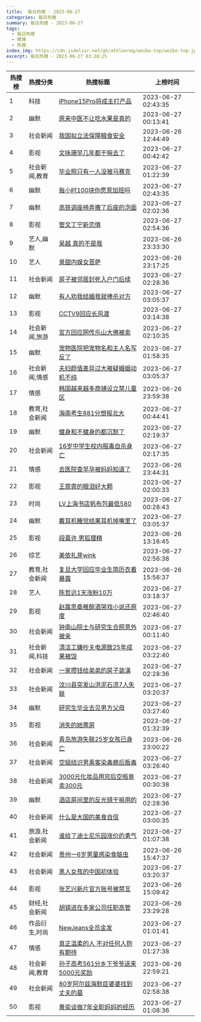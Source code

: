 ```yaml
---
title:  每日热搜 - 2023-06-27
categories: 每日热搜
summary: 每日热搜 - 2023-06-27
tags:
  - 每日热搜
  - 微博
  - 热搜
index_img: https://cdn.jsdelivr.net/gh/athlonreg/weibo-top/weibo-top.jpeg
excerpt: 每日热搜 - 2023-06-27 03:28:25
---
```


| 热搜榜 | 热搜分类 | 热搜标题 | 上榜时间 |
| --- | --- | --- | --- |
| 1 | 科技 | [iPhone15Pro将成主打产品](https://s.weibo.com/weibo%3Fq%3D%2523iPhone15Pro%E5%B0%86%E6%88%90%E4%B8%BB%E6%89%93%E4%BA%A7%E5%93%81%2523) | 2023-06-27 02:43:35 | 
| 2 | 幽默 | [原来中医不让吃水果是真的](https://s.weibo.com/weibo%3Fq%3D%2523%E5%8E%9F%E6%9D%A5%E4%B8%AD%E5%8C%BB%E4%B8%8D%E8%AE%A9%E5%90%83%E6%B0%B4%E6%9E%9C%E6%98%AF%E7%9C%9F%E7%9A%84%2523) | 2023-06-27 00:13:41 | 
| 3 | 社会新闻 | [我国拟立法保障粮食安全](https://s.weibo.com/weibo%3Fq%3D%2523%E6%88%91%E5%9B%BD%E6%8B%9F%E7%AB%8B%E6%B3%95%E4%BF%9D%E9%9A%9C%E7%B2%AE%E9%A3%9F%E5%AE%89%E5%85%A8%2523) | 2023-06-26 12:44:49 | 
| 4 | 影视 | [文咏珊早几年都干嘛去了](https://s.weibo.com/weibo%3Fq%3D%2523%E6%96%87%E5%92%8F%E7%8F%8A%E6%97%A9%E5%87%A0%E5%B9%B4%E9%83%BD%E5%B9%B2%E5%98%9B%E5%8E%BB%E4%BA%86%2523) | 2023-06-27 00:42:42 | 
| 5 | 社会新闻,教育 | [毕业照只有一人没被马赛克](https://s.weibo.com/weibo%3Fq%3D%2523%E6%AF%95%E4%B8%9A%E7%85%A7%E5%8F%AA%E6%9C%89%E4%B8%80%E4%BA%BA%E6%B2%A1%E8%A2%AB%E9%A9%AC%E8%B5%9B%E5%85%8B%2523) | 2023-06-27 01:22:39 | 
| 6 | 幽默 | [每小时100块你愿意加班吗](https://s.weibo.com/weibo%3Fq%3D%2523%E6%AF%8F%E5%B0%8F%E6%97%B6100%E5%9D%97%E4%BD%A0%E6%84%BF%E6%84%8F%E5%8A%A0%E7%8F%AD%E5%90%97%2523) | 2023-06-27 02:43:35 | 
| 7 | 幽默 | [高铁调座椅弄撒了后座的泡面](https://s.weibo.com/weibo%3Fq%3D%2523%E9%AB%98%E9%93%81%E8%B0%83%E5%BA%A7%E6%A4%85%E5%BC%84%E6%92%92%E4%BA%86%E5%90%8E%E5%BA%A7%E7%9A%84%E6%B3%A1%E9%9D%A2%2523) | 2023-06-27 02:02:36 | 
| 8 | 影视 | [管文丁宁新恋情](https://s.weibo.com/weibo%3Fq%3D%2523%E7%AE%A1%E6%96%87%E4%B8%81%E5%AE%81%E6%96%B0%E6%81%8B%E6%83%85%2523) | 2023-06-27 02:54:36 | 
| 9 | 艺人,幽默 | [吴越 真的不是我](https://s.weibo.com/weibo%3Fq%3D%2523%E5%90%B4%E8%B6%8A%20%E7%9C%9F%E7%9A%84%E4%B8%8D%E6%98%AF%E6%88%91%2523) | 2023-06-26 23:33:30 | 
| 10 | 艺人 | [景甜内娱女菩萨](https://s.weibo.com/weibo%3Fq%3D%2523%E6%99%AF%E7%94%9C%E5%86%85%E5%A8%B1%E5%A5%B3%E8%8F%A9%E8%90%A8%2523) | 2023-06-26 23:17:25 | 
| 11 | 社会新闻 | [房子被邻居封死入户门后续](https://s.weibo.com/weibo%3Fq%3D%2523%E6%88%BF%E5%AD%90%E8%A2%AB%E9%82%BB%E5%B1%85%E5%B0%81%E6%AD%BB%E5%85%A5%E6%88%B7%E9%97%A8%E5%90%8E%E7%BB%AD%2523) | 2023-06-27 02:28:36 | 
| 12 | 幽默 | [有人劝我结婚我就捧杀对方](https://s.weibo.com/weibo%3Fq%3D%2523%E6%9C%89%E4%BA%BA%E5%8A%9D%E6%88%91%E7%BB%93%E5%A9%9A%E6%88%91%E5%B0%B1%E6%8D%A7%E6%9D%80%E5%AF%B9%E6%96%B9%2523) | 2023-06-27 03:05:37 | 
| 13 | 影视 | [CCTV9回应长风渡](https://s.weibo.com/weibo%3Fq%3D%2523CCTV9%E5%9B%9E%E5%BA%94%E9%95%BF%E9%A3%8E%E6%B8%A1%2523) | 2023-06-27 03:14:38 | 
| 14 | 社会新闻,旅游 | [官方回应网传乐山大佛被卖](https://s.weibo.com/weibo%3Fq%3D%2523%E5%AE%98%E6%96%B9%E5%9B%9E%E5%BA%94%E7%BD%91%E4%BC%A0%E4%B9%90%E5%B1%B1%E5%A4%A7%E4%BD%9B%E8%A2%AB%E5%8D%96%2523) | 2023-06-27 02:10:35 | 
| 15 | 幽默 | [宠物医院把宠物名和主人名写反了](https://s.weibo.com/weibo%3Fq%3D%2523%E5%AE%A0%E7%89%A9%E5%8C%BB%E9%99%A2%E6%8A%8A%E5%AE%A0%E7%89%A9%E5%90%8D%E5%92%8C%E4%B8%BB%E4%BA%BA%E5%90%8D%E5%86%99%E5%8F%8D%E4%BA%86%2523) | 2023-06-27 01:58:35 | 
| 16 | 社会新闻,情感 | [夫妇颜值差异过大被疑婚姻动机不纯](https://s.weibo.com/weibo%3Fq%3D%2523%E5%A4%AB%E5%A6%87%E9%A2%9C%E5%80%BC%E5%B7%AE%E5%BC%82%E8%BF%87%E5%A4%A7%E8%A2%AB%E7%96%91%E5%A9%9A%E5%A7%BB%E5%8A%A8%E6%9C%BA%E4%B8%8D%E7%BA%AF%2523) | 2023-06-27 03:05:37 | 
| 17 | 情感 | [韩国越来越多商铺设立禁儿童区](https://s.weibo.com/weibo%3Fq%3D%2523%E9%9F%A9%E5%9B%BD%E8%B6%8A%E6%9D%A5%E8%B6%8A%E5%A4%9A%E5%95%86%E9%93%BA%E8%AE%BE%E7%AB%8B%E7%A6%81%E5%84%BF%E7%AB%A5%E5%8C%BA%2523) | 2023-06-26 23:59:38 | 
| 18 | 教育,社会新闻 | [海南考生881分想报北大](https://s.weibo.com/weibo%3Fq%3D%2523%E6%B5%B7%E5%8D%97%E8%80%83%E7%94%9F881%E5%88%86%E6%83%B3%E6%8A%A5%E5%8C%97%E5%A4%A7%2523) | 2023-06-27 00:44:41 | 
| 19 | 幽默 | [健身和不健身的都沉默了](https://s.weibo.com/weibo%3Fq%3D%2523%E5%81%A5%E8%BA%AB%E5%92%8C%E4%B8%8D%E5%81%A5%E8%BA%AB%E7%9A%84%E9%83%BD%E6%B2%89%E9%BB%98%E4%BA%86%2523) | 2023-06-27 02:19:37 | 
| 20 | 社会新闻 | [16岁中学生校内服毒自杀身亡](https://s.weibo.com/weibo%3Fq%3D%252316%E5%B2%81%E4%B8%AD%E5%AD%A6%E7%94%9F%E6%A0%A1%E5%86%85%E6%9C%8D%E6%AF%92%E8%87%AA%E6%9D%80%E8%BA%AB%E4%BA%A1%2523) | 2023-06-27 02:17:35 | 
| 21 | 情感 | [去医院查早孕被妈妈知道了](https://s.weibo.com/weibo%3Fq%3D%2523%E5%8E%BB%E5%8C%BB%E9%99%A2%E6%9F%A5%E6%97%A9%E5%AD%95%E8%A2%AB%E5%A6%88%E5%A6%88%E7%9F%A5%E9%81%93%E4%BA%86%2523) | 2023-06-26 23:44:31 | 
| 22 | 影视 | [王霏霏的眼泪好大颗](https://s.weibo.com/weibo%3Fq%3D%2523%E7%8E%8B%E9%9C%8F%E9%9C%8F%E7%9A%84%E7%9C%BC%E6%B3%AA%E5%A5%BD%E5%A4%A7%E9%A2%97%2523) | 2023-06-27 02:00:33 | 
| 23 | 时尚 | [LV上海书店帆布包最低580](https://s.weibo.com/weibo%3Fq%3D%2523LV%E4%B8%8A%E6%B5%B7%E4%B9%A6%E5%BA%97%E5%B8%86%E5%B8%83%E5%8C%85%E6%9C%80%E4%BD%8E580%2523) | 2023-06-27 00:28:43 | 
| 24 | 幽默 | [戴耳机睡觉结果耳机掉嘴里了](https://s.weibo.com/weibo%3Fq%3D%2523%E6%88%B4%E8%80%B3%E6%9C%BA%E7%9D%A1%E8%A7%89%E7%BB%93%E6%9E%9C%E8%80%B3%E6%9C%BA%E6%8E%89%E5%98%B4%E9%87%8C%E4%BA%86%2523) | 2023-06-27 03:05:37 | 
| 25 | 影视 | [段嘉许 男狐狸精](https://s.weibo.com/weibo%3Fq%3D%2523%E6%AE%B5%E5%98%89%E8%AE%B8%20%E7%94%B7%E7%8B%90%E7%8B%B8%E7%B2%BE%2523) | 2023-06-26 13:16:45 | 
| 26 | 综艺 | [美依礼芽wink](https://s.weibo.com/weibo%3Fq%3D%2523%E7%BE%8E%E4%BE%9D%E7%A4%BC%E8%8A%BDwink%2523) | 2023-06-27 02:56:38 | 
| 27 | 教育,社会新闻 | [复旦大学回应毕业生简历衣着暴露](https://s.weibo.com/weibo%3Fq%3D%2523%E5%A4%8D%E6%97%A6%E5%A4%A7%E5%AD%A6%E5%9B%9E%E5%BA%94%E6%AF%95%E4%B8%9A%E7%94%9F%E7%AE%80%E5%8E%86%E8%A1%A3%E7%9D%80%E6%9A%B4%E9%9C%B2%2523) | 2023-06-26 15:56:37 | 
| 28 | 艺人 | [陈哲远1天涨粉10万](https://s.weibo.com/weibo%3Fq%3D%2523%E9%99%88%E5%93%B2%E8%BF%9C1%E5%A4%A9%E6%B6%A8%E7%B2%8910%E4%B8%87%2523) | 2023-06-27 03:18:37 | 
| 29 | 影视 | [赵露思桑稚醉酒哭戏小说还原度](https://s.weibo.com/weibo%3Fq%3D%2523%E8%B5%B5%E9%9C%B2%E6%80%9D%E6%A1%91%E7%A8%9A%E9%86%89%E9%85%92%E5%93%AD%E6%88%8F%E5%B0%8F%E8%AF%B4%E8%BF%98%E5%8E%9F%E5%BA%A6%2523) | 2023-06-27 02:46:40 | 
| 30 | 社会新闻 | [钟南山院士与研究生合照意外被亲](https://s.weibo.com/weibo%3Fq%3D%2523%E9%92%9F%E5%8D%97%E5%B1%B1%E9%99%A2%E5%A3%AB%E4%B8%8E%E7%A0%94%E7%A9%B6%E7%94%9F%E5%90%88%E7%85%A7%E6%84%8F%E5%A4%96%E8%A2%AB%E4%BA%B2%2523) | 2023-06-27 00:11:40 | 
| 31 | 社会新闻,科技 | [清洁工嫌吵关电源致25年成果被毁](https://s.weibo.com/weibo%3Fq%3D%2523%E6%B8%85%E6%B4%81%E5%B7%A5%E5%AB%8C%E5%90%B5%E5%85%B3%E7%94%B5%E6%BA%90%E8%87%B425%E5%B9%B4%E6%88%90%E6%9E%9C%E8%A2%AB%E6%AF%81%2523) | 2023-06-27 03:22:40 | 
| 32 | 社会新闻 | [一家攒钱给弟弟的房子装潢](https://s.weibo.com/weibo%3Fq%3D%2523%E4%B8%80%E5%AE%B6%E6%94%92%E9%92%B1%E7%BB%99%E5%BC%9F%E5%BC%9F%E7%9A%84%E6%88%BF%E5%AD%90%E8%A3%85%E6%BD%A2%2523) | 2023-06-27 02:28:36 | 
| 33 | 社会新闻 | [汶川县突发山洪泥石流7人失联](https://s.weibo.com/weibo%3Fq%3D%2523%E6%B1%B6%E5%B7%9D%E5%8E%BF%E7%AA%81%E5%8F%91%E5%B1%B1%E6%B4%AA%E6%B3%A5%E7%9F%B3%E6%B5%817%E4%BA%BA%E5%A4%B1%E8%81%94%2523) | 2023-06-27 03:20:37 | 
| 34 | 幽默 | [研究生毕业去见男方父母](https://s.weibo.com/weibo%3Fq%3D%2523%E7%A0%94%E7%A9%B6%E7%94%9F%E6%AF%95%E4%B8%9A%E5%8E%BB%E8%A7%81%E7%94%B7%E6%96%B9%E7%88%B6%E6%AF%8D%2523) | 2023-06-27 03:27:40 | 
| 35 | 影视 | [消失的她票房](https://s.weibo.com/weibo%3Fq%3D%2523%E6%B6%88%E5%A4%B1%E7%9A%84%E5%A5%B9%E7%A5%A8%E6%88%BF%2523) | 2023-06-27 01:32:39 | 
| 36 | 社会新闻 | [青岛旅游失联25岁女孩已身亡](https://s.weibo.com/weibo%3Fq%3D%2523%E9%9D%92%E5%B2%9B%E6%97%85%E6%B8%B8%E5%A4%B1%E8%81%9425%E5%B2%81%E5%A5%B3%E5%AD%A9%E5%B7%B2%E8%BA%AB%E4%BA%A1%2523) | 2023-06-26 23:00:22 | 
| 37 | 社会新闻 | [空姐结识男乘客染毒瘾后贩毒](https://s.weibo.com/weibo%3Fq%3D%2523%E7%A9%BA%E5%A7%90%E7%BB%93%E8%AF%86%E7%94%B7%E4%B9%98%E5%AE%A2%E6%9F%93%E6%AF%92%E7%98%BE%E5%90%8E%E8%B4%A9%E6%AF%92%2523) | 2023-06-27 03:26:40 | 
| 38 | 社会新闻 | [3000元化妆品用完后空瓶竟卖300元](https://s.weibo.com/weibo%3Fq%3D%25233000%E5%85%83%E5%8C%96%E5%A6%86%E5%93%81%E7%94%A8%E5%AE%8C%E5%90%8E%E7%A9%BA%E7%93%B6%E7%AB%9F%E5%8D%96300%E5%85%83%2523) | 2023-06-27 00:30:38 | 
| 39 | 幽默 | [酒店房间里的反光镜干嘛用的](https://s.weibo.com/weibo%3Fq%3D%2523%E9%85%92%E5%BA%97%E6%88%BF%E9%97%B4%E9%87%8C%E7%9A%84%E5%8F%8D%E5%85%89%E9%95%9C%E5%B9%B2%E5%98%9B%E7%94%A8%E7%9A%84%2523) | 2023-06-27 02:28:36 | 
| 40 | 社会新闻 | [什么是大国的美食自信](https://s.weibo.com/weibo%3Fq%3D%2523%E4%BB%80%E4%B9%88%E6%98%AF%E5%A4%A7%E5%9B%BD%E7%9A%84%E7%BE%8E%E9%A3%9F%E8%87%AA%E4%BF%A1%2523) | 2023-06-27 03:00:35 | 
| 41 | 旅游,社会新闻 | [谁给了迪士尼乐园涨价的勇气](https://s.weibo.com/weibo%3Fq%3D%2523%E8%B0%81%E7%BB%99%E4%BA%86%E8%BF%AA%E5%A3%AB%E5%B0%BC%E4%B9%90%E5%9B%AD%E6%B6%A8%E4%BB%B7%E7%9A%84%E5%8B%87%E6%B0%94%2523) | 2023-06-27 01:07:38 | 
| 42 | 社会新闻 | [贵州一6岁男童感染食脑虫](https://s.weibo.com/weibo%3Fq%3D%2523%E8%B4%B5%E5%B7%9E%E4%B8%806%E5%B2%81%E7%94%B7%E7%AB%A5%E6%84%9F%E6%9F%93%E9%A3%9F%E8%84%91%E8%99%AB%2523) | 2023-06-26 15:47:37 | 
| 43 | 社会新闻 | [黑人女孩的中国初体验](https://s.weibo.com/weibo%3Fq%3D%2523%E9%BB%91%E4%BA%BA%E5%A5%B3%E5%AD%A9%E7%9A%84%E4%B8%AD%E5%9B%BD%E5%88%9D%E4%BD%93%E9%AA%8C%2523) | 2023-06-27 03:20:37 | 
| 44 | 影视 | [张艺兴新片官方账号被禁言](https://s.weibo.com/weibo%3Fq%3D%2523%E5%BC%A0%E8%89%BA%E5%85%B4%E6%96%B0%E7%89%87%E5%AE%98%E6%96%B9%E8%B4%A6%E5%8F%B7%E8%A2%AB%E7%A6%81%E8%A8%80%2523) | 2023-06-26 15:09:42 | 
| 45 | 财经,社会新闻 | [胡锡进在多家公司任职高管](https://s.weibo.com/weibo%3Fq%3D%2523%E8%83%A1%E9%94%A1%E8%BF%9B%E5%9C%A8%E5%A4%9A%E5%AE%B6%E5%85%AC%E5%8F%B8%E4%BB%BB%E8%81%8C%E9%AB%98%E7%AE%A1%2523) | 2023-06-26 23:29:28 | 
| 46 | 作品衍生,时尚 | [NewJeans全员金发](https://s.weibo.com/weibo%3Fq%3D%2523NewJeans%E5%85%A8%E5%91%98%E9%87%91%E5%8F%91%2523) | 2023-06-27 01:01:41 | 
| 47 | 情感 | [真正温柔的人 不对任何人抱有期待](https://s.weibo.com/weibo%3Fq%3D%2523%E7%9C%9F%E6%AD%A3%E6%B8%A9%E6%9F%94%E7%9A%84%E4%BA%BA%20%E4%B8%8D%E5%AF%B9%E4%BB%BB%E4%BD%95%E4%BA%BA%E6%8A%B1%E6%9C%89%E6%9C%9F%E5%BE%85%2523) | 2023-06-27 01:27:38 | 
| 48 | 社会新闻,教育 | [孙子高考561分乡下爷爷送来5000元奖励](https://s.weibo.com/weibo%3Fq%3D%2523%E5%AD%99%E5%AD%90%E9%AB%98%E8%80%83561%E5%88%86%E4%B9%A1%E4%B8%8B%E7%88%B7%E7%88%B7%E9%80%81%E6%9D%A55000%E5%85%83%E5%A5%96%E5%8A%B1%2523) | 2023-06-26 22:59:21 | 
| 49 | 社会新闻 | [80岁阿尔兹海默症婆婆找到丈夫的墓](https://s.weibo.com/weibo%3Fq%3D%252380%E5%B2%81%E9%98%BF%E5%B0%94%E5%85%B9%E6%B5%B7%E9%BB%98%E7%97%87%E5%A9%86%E5%A9%86%E6%89%BE%E5%88%B0%E4%B8%88%E5%A4%AB%E7%9A%84%E5%A2%93%2523) | 2023-06-27 02:58:38 | 
| 50 | 影视 | [黄奕谈做7年全职妈妈的经历](https://s.weibo.com/weibo%3Fq%3D%2523%E9%BB%84%E5%A5%95%E8%B0%88%E5%81%9A7%E5%B9%B4%E5%85%A8%E8%81%8C%E5%A6%88%E5%A6%88%E7%9A%84%E7%BB%8F%E5%8E%86%2523) | 2023-06-27 01:08:36 | 
